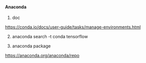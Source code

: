 #### Anaconda 
1. doc

  https://conda.io/docs/user-guide/tasks/manage-environments.html

2. anaconda search -t conda tensorflow

3. anaconda package 
  
  https://anaconda.org/anaconda/repo
